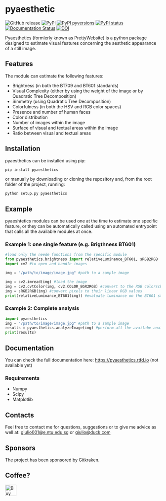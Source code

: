# pyaesthetic
![GitHub release](https://img.shields.io/github/release/Gabrock94/prettywebsite.svg)
[![PyPI](https://img.shields.io/pypi/v/pyaesthetics.svg)](https://badge.fury.io/py/pyaesthetics)
[![PyPI pyversions](https://img.shields.io/pypi/pyversions/pyaesthetics.svg)](https://pypi.python.org/pypi/pyaesthetics/)
[![PyPI status](https://img.shields.io/pypi/status/pyaesthetics.svg)](https://pypi.python.org/pypi/pyaesthetics/)
[![Documentation Status](https://readthedocs.org/projects/pyaesthetics/badge/?version=latest)](http://pyaesthetics.readthedocs.io/en/latest/?badge=latest)
[![DOI](https://zenodo.org/badge/129248933.svg)](https://zenodo.org/badge/latestdoi/129248933)

Pyaesthetics (formlerly known as PrettyWebsite) is a python package designed to estimate visual features concerning the aesthetic appearance of a still image.

## Features
The module can estimate the following features:
-  Brightness (in both the BT709 and BT601 standards)
-  Visual Complexity (either by using the weight of the image or by Quadratic Tree Decomposition)
-  Simmetry (using Quadratic Tree Decomposition)
-  Colorfulness (in both the HSV and RGB color spaces)
-  Presence and number of human faces
-  Color distribution
-  Number of images within the image
-  Surface of visual and textual areas within the image
-  Ratio between visual and textual areas

## Installation
pyaesthetics can be installed using pip:
```bash
pip install pyaesthetics
```
or manually by downloading or cloning the repository and, from the root folder of the project, running:
```bash
python setup.py pyaesthetics
```

## Example
pyaeshtetics modules can be used one at the time to estimate one specific feature, or they can be automatically called using an automated entrypoint that calls all the available modules at once. 

### Example 1: one single feature (e.g. Brigthness BT601)

```python
#load only the neede functions from the specific module
from pyaesthetics.brightness import relativeLuminance_BT601, sRGB2RGB
import cv2 #to open and handle images

img = "/path/to/image/image.jpg" #path to a sample image

img = cv2.imread(img) #load the image
img = cv2.cvtColor(img, cv2.COLOR_BGR2RGB) #convert to the RGB colorscheme
img = sRGB2RGB(img) #convert pixels to their linear RGB values
print(relativeLuminance_BT601(img)) #evaluate luminance on the BT601 standard
```
### Example 2: Complete analysis

```python
import pyaesthetics
img = "/path/to/image/image.jpg" #path to a sample image
results = pyaesthetics.analyzeImage(img) #perform all the availabe analysis using standard parameters
print(results)
```

## Documentation
You can check the full documentation here: https://pyaesthetics.rtfd.io (not available yet)

### Requirements
- Numpy
- Scipy
- Matplotlib

## Contacts
Feel free to contact me for questions, suggestions or to give me advice as well at: giulio001@e.ntu.edu.sg or giulio@duck.com

## Sponsors
The project has been sponsored by Gitkraken. 

## Coffee?
<a href='https://ko-fi.com/B0B3K45F' target='_blank'><img height='36' style='border:0px;height:36px;' src='https://az743702.vo.msecnd.net/cdn/kofi2.png?v=0' border='0' alt='Buy Me a Coffee at ko-fi.com' /></a>
